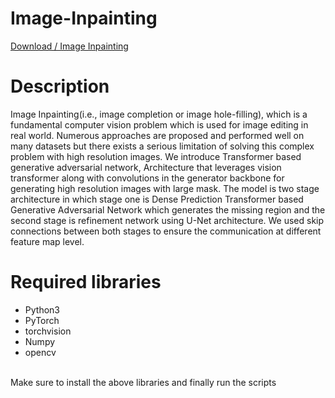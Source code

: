 # Image-Inpainting

[Download / Image Inpainting](https://drive.google.com/file/d/1wp72AaUtkZKqihni05VOCZcXe_-h7zW6/view?usp=sharing)

# Description
Image Inpainting(i.e., image completion or image hole-filling), which is a fundamental computer vision problem which is used for image editing in real world. Numerous approaches are proposed and performed well on many datasets but there exists a serious limitation of solving this complex problem with high resolution images. We introduce Transformer based generative adversarial network, Architecture that leverages vision transformer along with convolutions in the generator backbone for generating high resolution images with large mask. The model is two stage architecture in which stage one is Dense Prediction Transformer based Generative Adversarial Network which generates the missing region and the second stage is refinement network using U-Net architecture. We used skip connections between both stages to ensure the communication at different feature map level.

# Required libraries
* Python3
* PyTorch
* torchvision
* Numpy
* opencv
<br/>
Make sure to install the above libraries and finally run the scripts
